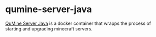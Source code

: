 # qumine-server-java

[QuMine Server Java](https://github.com/qumine/qumine-server-java) is a docker container that wrapps the process of starting and upgrading minecraft servers.